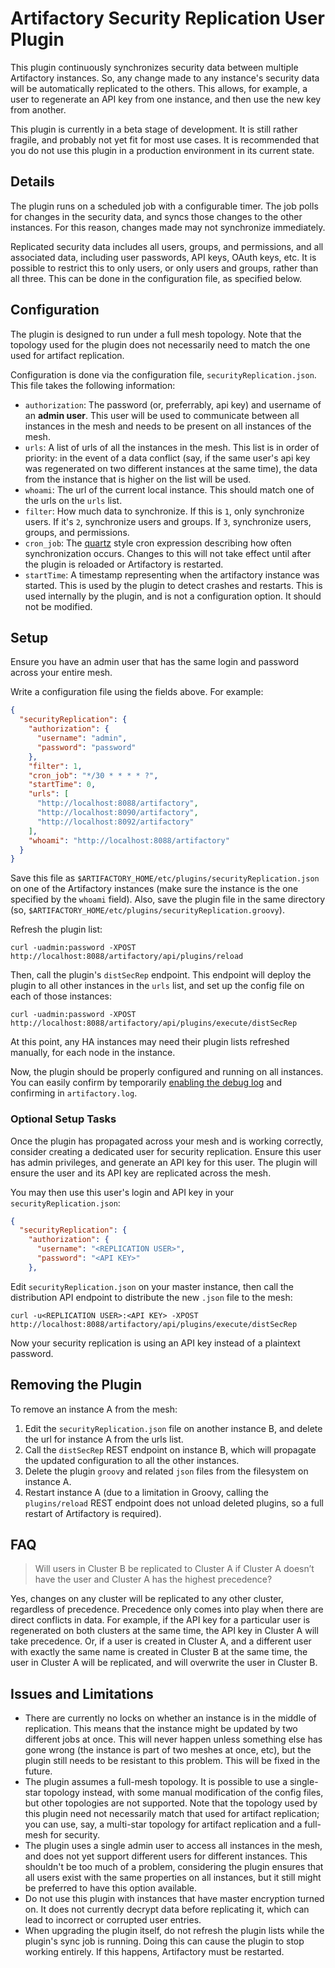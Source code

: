 Artifactory Security Replication User Plugin
============================================

This plugin continuously synchronizes security data between multiple Artifactory
instances. So, any change made to any instance's security data will be
automatically replicated to the others. This allows, for example, a user to
regenerate an API key from one instance, and then use the new key from another.

This plugin is currently in a beta stage of development. It is still rather
fragile, and probably not yet fit for most use cases. It is recommended that you
do not use this plugin in a production environment in its current state.

Details
-------

The plugin runs on a scheduled job with a configurable timer. The job polls for
changes in the security data, and syncs those changes to the other instances.
For this reason, changes made may not synchronize immediately.

Replicated security data includes all users, groups, and permissions, and all
associated data, including user passwords, API keys, OAuth keys, etc. It is
possible to restrict this to only users, or only users and groups, rather than
all three. This can be done in the configuration file, as specified below.

Configuration
-------------

The plugin is designed to run under a full mesh topology. Note that the topology
used for the plugin does not necessarily need to match the one used for artifact
replication.

Configuration is done via the configuration file, `securityReplication.json`.
This file takes the following information:

- `authorization`: The password (or, preferrably, api key) and username of an
  **admin user**. This user will be used to communicate between all instances in the
  mesh and needs to be present on all instances of the mesh.
- `urls`: A list of urls of all the instances in the mesh. This list is in order
  of priority: in the event of a data conflict (say, if the same user's api key
  was regenerated on two different instances at the same time), the data from
  the instance that is higher on the list will be used.
- `whoami`: The url of the current local instance. This should match one of the
  urls on the `urls` list.
- `filter`: How much data to synchronize. If this is `1`, only synchronize
  users. If it's `2`, synchronize users and groups. If `3`, synchronize users,
  groups, and permissions.
- `cron_job`: The [quartz][] style cron expression describing how often
  synchronization occurs. Changes to this will not take effect until after the
  plugin is reloaded or Artifactory is restarted.
- `startTime`: A timestamp representing when the artifactory instance was
  started. This is used by the plugin to detect crashes and restarts. This is
  used internally by the plugin, and is not a configuration option. It should
  not be modified.

[quartz]: http://www.quartz-scheduler.org/documentation/quartz-2.x/tutorials/crontrigger.html

Setup
-----

Ensure you have an admin user that has the same login and password across your entire mesh.

Write a configuration file using the fields above. For example:

``` json
{
  "securityReplication": {
    "authorization": {
      "username": "admin",
      "password": "password"
    },
    "filter": 1,
    "cron_job": "*/30 * * * * ?",
    "startTime": 0,
    "urls": [
      "http://localhost:8088/artifactory",
      "http://localhost:8090/artifactory",
      "http://localhost:8092/artifactory"
    ],
    "whoami": "http://localhost:8088/artifactory"
  }
}
```

Save this file as `$ARTIFACTORY_HOME/etc/plugins/securityReplication.json` on
one of the Artifactory instances (make sure the instance is the one specified by
the `whoami` field). Also, save the plugin file in the same directory (so,
`$ARTIFACTORY_HOME/etc/plugins/securityReplication.groovy`).

Refresh the plugin list:

``` shell
curl -uadmin:password -XPOST http://localhost:8088/artifactory/api/plugins/reload
```

Then, call the plugin's `distSecRep` endpoint. This endpoint will deploy the
plugin to all other instances in the `urls` list, and set up the config file on
each of those instances:

``` shell
curl -uadmin:password -XPOST http://localhost:8088/artifactory/api/plugins/execute/distSecRep
```

At this point, any HA instances may need their plugin lists refreshed manually,
for each node in the instance.

Now, the plugin should be properly configured and running on all instances.  You can easily confirm by temporarily [enabling the debug log](https://github.com/JFrogDev/artifactory-user-plugins/tree/master/security/securityReplication#logging) and confirming in `artifactory.log`.

### Optional Setup Tasks
Once the plugin has propagated across your mesh and is working correctly, consider creating a dedicated user for security replication.  Ensure this user has admin privileges, and generate an API key for this user. The plugin will ensure the user and its API key are replicated across the mesh.

You may then use this user's login and API key in your `securityReplication.json`:

``` json
{
  "securityReplication": {
    "authorization": {
      "username": "<REPLICATION USER>",
      "password": "<API KEY>"
    },
```

Edit `securityReplication.json` on your master instance, then call the distribution API endpoint to distribute the new `.json` file to the mesh:

``` shell
curl -u<REPLICATION USER>:<API KEY> -XPOST http://localhost:8088/artifactory/api/plugins/execute/distSecRep
```

Now your security replication is using an API key instead of a plaintext password.


Removing the Plugin
-------------------
 
To remove an instance A from the mesh:

1. Edit the `securityReplication.json` file on another instance B, and delete the url for instance A from the urls list.
1. Call the `distSecRep` REST endpoint on instance B, which will propagate the updated configuration to all the other instances.
1. Delete the plugin `groovy` and related `json` files from the filesystem on instance A.
1. Restart instance A (due to a limitation in Groovy, calling the `plugins/reload` REST endpoint does not unload deleted plugins, so a full restart of Artifactory is required).


FAQ
---

> Will users in Cluster B be replicated to Cluster A if Cluster A doesn’t have the user and Cluster A has the highest precedence?

Yes, changes on any cluster will be replicated to any other cluster, regardless of precedence. Precedence only comes into play when there are direct conflicts in data. For example, if the API key for a particular user is regenerated on both clusters at the same time, the API key in Cluster A will take precedence. Or, if a user is created in Cluster A, and a different user with exactly the same name is created in Cluster B at the same time, the user in Cluster A will be replicated, and will overwrite the user in Cluster B.



Issues and Limitations
----------------------

- There are currently no locks on whether an instance is in the middle of
  replication. This means that the instance might be updated by two different
  jobs at once. This will never happen unless something else has gone wrong (the
  instance is part of two meshes at once, etc), but the plugin still needs to be
  resistant to this problem. This will be fixed in the future.
- The plugin assumes a full-mesh topology. It is possible to use a single-star
  topology instead, with some manual modification of the config files, but other
  topologies are not supported. Note that the topology used by this plugin need
  not necessarily match that used for artifact replication; you can use, say, a
  multi-star topology for artifact replication and a full-mesh for security.
- The plugin uses a single admin user to access all instances in the mesh, and
  does not yet support different users for different instances. This shouldn't
  be too much of a problem, considering the plugin ensures that all users exist
  with the same properties on all instances, but it still might be preferred to
  have this option available.
- Do not use this plugin with instances that have master encryption turned on.
  It does not currently decrypt data before replicating it, which can lead to
  incorrect or corrupted user entries.
- When upgrading the plugin itself, do not refresh the plugin lists while the
  plugin's sync job is running. Doing this can cause the plugin to stop working
  entirely. If this happens, Artifactory must be restarted.
